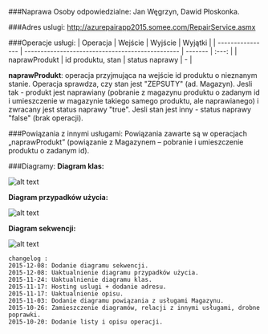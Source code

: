 ###Naprawa
Osoby odpowiedzialne: Jan Węgrzyn, Dawid Płoskonka.

###Adres uslugi:
http://azurepairapp2015.somee.com/RepairService.asmx

###Operacje usługi:
| Operacja           | Wejście                                          | Wyjście   | Wyjątki |
| ---------------- | ------------------------------------------------ | -------   | :---: |
| naprawProdukt  | id produktu, stan | status naprawy    | -      |

**naprawProdukt**: operacja przyjmująca na wejście id produktu o nieznanym stanie. Operacja sprawdza, czy stan jest "ZEPSUTY" (ad. Magazyn). Jesli tak - produkt jest naprawiany (pobranie z magazynu produktu o zadanym id i umieszczenie w magazynie takiego samego produktu, ale naprawianego) i zwracany jest status naprawy "true". Jesli stan jest inny - status naprawy "false" (brak operacji).


###Powiązania z innymi usługami:
Powiązania zawarte są w operacjach „naprawProdukt” (powiązanie z Magazynem – pobranie i umieszczenie produktu o zadanym id).


###Diagramy:
**Diagram klas:**

![alt text](http://funkyimg.com/i/24T2q.png "Diagram klas usługi Naprawa")

**Diagram przypadków użycia:**

![alt text](http://funkyimg.com/i/25hnc.png "Diagram przypadków użycia")

**Diagram sekwencji:**

![alt text](http://funkyimg.com/i/25hpG.png "Diagram sekwencji")

```
changelog :
2015-12-08: Dodanie diagramu sekwencji.
2015-12-08: Uaktualnienie diagramu przypadków użycia.
2015-11-24: Uaktualnienie diagramu klas.
2015-11-17: Hosting uslugi + dodanie adresu.
2015-11-17: Uaktualnienie opisu.
2015-11-03: Dodanie diagramu powiązania z usługami Magazynu.
2015-10-26: Zamieszczenie diagramów, relacji z innymi usługami, drobne poprawki.
2015-10-20: Dodanie listy i opisu operacji.
```
